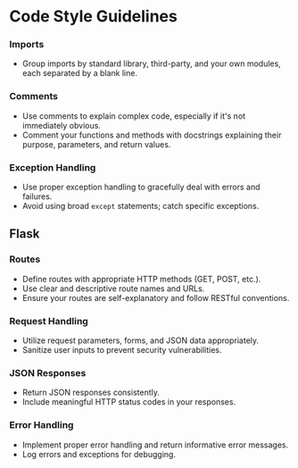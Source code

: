 # Code Style Guidelines


### Imports

- Group imports by standard library, third-party, and your own modules, each separated by a blank line.

### Comments

- Use comments to explain complex code, especially if it's not immediately obvious.
- Comment your functions and methods with docstrings explaining their purpose, parameters, and return values.

### Exception Handling

- Use proper exception handling to gracefully deal with errors and failures.
- Avoid using broad `except` statements; catch specific exceptions.

## Flask


### Routes

- Define routes with appropriate HTTP methods (GET, POST, etc.).
- Use clear and descriptive route names and URLs.
- Ensure your routes are self-explanatory and follow RESTful conventions.

### Request Handling

- Utilize request parameters, forms, and JSON data appropriately.
- Sanitize user inputs to prevent security vulnerabilities.

### JSON Responses

- Return JSON responses consistently.
- Include meaningful HTTP status codes in your responses.

### Error Handling

- Implement proper error handling and return informative error messages.
- Log errors and exceptions for debugging.


